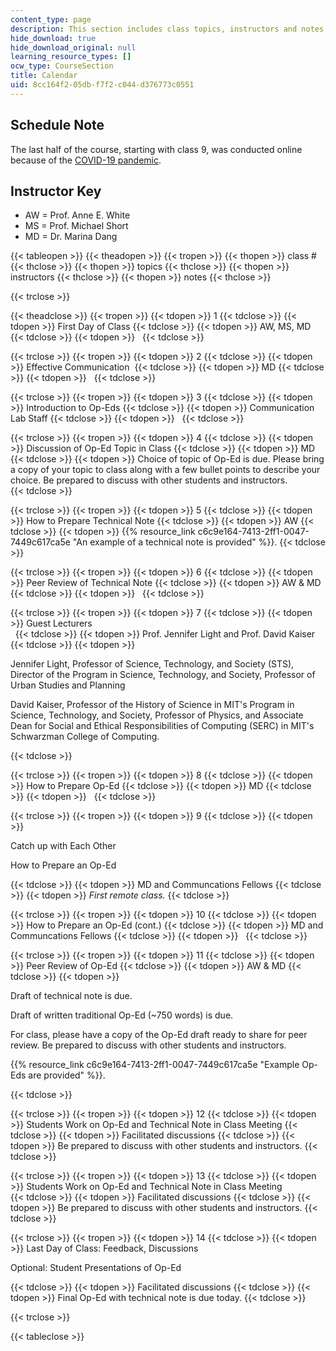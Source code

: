 ```yaml
---
content_type: page
description: This section includes class topics, instructors and notes.
hide_download: true
hide_download_original: null
learning_resource_types: []
ocw_type: CourseSection
title: Calendar
uid: 8cc164f2-05db-f7f2-c044-d376773c0551
---
```


Schedule Note
-------------

The last half of the course, starting with class 9, was conducted online because of the [COVID-19 pandemic](https://en.wikipedia.org/wiki/COVID-19_pandemic). 

Instructor Key
--------------

*   AW = Prof. Anne E. White
*   MS = Prof. Michael Short
*   MD = Dr. Marina Dang

{{< tableopen >}}
{{< theadopen >}}
{{< tropen >}}
{{< thopen >}}
class #
{{< thclose >}}
{{< thopen >}}
topics
{{< thclose >}}
{{< thopen >}}
instructors
{{< thclose >}}
{{< thopen >}}
notes
{{< thclose >}}

{{< trclose >}}

{{< theadclose >}}
{{< tropen >}}
{{< tdopen >}}
1
{{< tdclose >}}
{{< tdopen >}}
First Day of Class
{{< tdclose >}}
{{< tdopen >}}
AW, MS, MD
{{< tdclose >}}
{{< tdopen >}}
 
{{< tdclose >}}

{{< trclose >}}
{{< tropen >}}
{{< tdopen >}}
2
{{< tdclose >}}
{{< tdopen >}}
Effective Communication 
{{< tdclose >}}
{{< tdopen >}}
MD
{{< tdclose >}}
{{< tdopen >}}
 
{{< tdclose >}}

{{< trclose >}}
{{< tropen >}}
{{< tdopen >}}
3
{{< tdclose >}}
{{< tdopen >}}
Introduction to Op-Eds
{{< tdclose >}}
{{< tdopen >}}
Communication Lab Staff
{{< tdclose >}}
{{< tdopen >}}
 
{{< tdclose >}}

{{< trclose >}}
{{< tropen >}}
{{< tdopen >}}
4
{{< tdclose >}}
{{< tdopen >}}
Discussion of Op-Ed Topic in Class
{{< tdclose >}}
{{< tdopen >}}
MD
{{< tdclose >}}
{{< tdopen >}}
Choice of topic of Op-Ed is due. Please bring a copy of your topic to class along with a few bullet points to describe your choice. Be prepared to discuss with other students and instructors.  
{{< tdclose >}}

{{< trclose >}}
{{< tropen >}}
{{< tdopen >}}
5
{{< tdclose >}}
{{< tdopen >}}
How to Prepare Technical Note
{{< tdclose >}}
{{< tdopen >}}
AW
{{< tdclose >}}
{{< tdopen >}}
{{% resource_link c6c9e164-7413-2ff1-0047-7449c617ca5e "An example of a technical note is provided" %}}.
{{< tdclose >}}

{{< trclose >}}
{{< tropen >}}
{{< tdopen >}}
6
{{< tdclose >}}
{{< tdopen >}}
Peer Review of Technical Note
{{< tdclose >}}
{{< tdopen >}}
AW & MD
{{< tdclose >}}
{{< tdopen >}}
 
{{< tdclose >}}

{{< trclose >}}
{{< tropen >}}
{{< tdopen >}}
7
{{< tdclose >}}
{{< tdopen >}}
Guest Lecturers  
 
{{< tdclose >}}
{{< tdopen >}}
Prof. Jennifer Light and Prof. David Kaiser  
{{< tdclose >}}
{{< tdopen >}}


Jennifer Light, Professor of Science, Technology, and Society (STS), Director of the Program in Science, Technology, and Society, Professor of Urban Studies and Planning

David Kaiser, Professor of the History of Science in MIT's Program in Science, Technology, and Society, Professor of Physics, and Associate Dean for Social and Ethical Responsibilities of Computing (SERC) in MIT's Schwarzman College of Computing.


{{< tdclose >}}

{{< trclose >}}
{{< tropen >}}
{{< tdopen >}}
8
{{< tdclose >}}
{{< tdopen >}}
How to Prepare Op-Ed
{{< tdclose >}}
{{< tdopen >}}
MD
{{< tdclose >}}
{{< tdopen >}}
 
{{< tdclose >}}

{{< trclose >}}
{{< tropen >}}
{{< tdopen >}}
9
{{< tdclose >}}
{{< tdopen >}}


Catch up with Each Other

How to Prepare an Op-Ed


{{< tdclose >}}
{{< tdopen >}}
MD and Communcations Fellows
{{< tdclose >}}
{{< tdopen >}}
_First remote class._
{{< tdclose >}}

{{< trclose >}}
{{< tropen >}}
{{< tdopen >}}
10
{{< tdclose >}}
{{< tdopen >}}
How to Prepare an Op-Ed (cont.)
{{< tdclose >}}
{{< tdopen >}}
MD and Communcations Fellows
{{< tdclose >}}
{{< tdopen >}}
 
{{< tdclose >}}

{{< trclose >}}
{{< tropen >}}
{{< tdopen >}}
11
{{< tdclose >}}
{{< tdopen >}}
Peer Review of Op-Ed
{{< tdclose >}}
{{< tdopen >}}
AW & MD
{{< tdclose >}}
{{< tdopen >}}


Draft of technical note is due.

  
Draft of written traditional Op-Ed (~750 words) is due.

  
For class, please have a copy of the Op-Ed draft ready to share for peer review. Be prepared to discuss with other students and instructors.

{{% resource_link c6c9e164-7413-2ff1-0047-7449c617ca5e "Example Op-Eds are provided" %}}.


{{< tdclose >}}

{{< trclose >}}
{{< tropen >}}
{{< tdopen >}}
12
{{< tdclose >}}
{{< tdopen >}}
Students Work on Op-Ed and Technical Note in Class Meeting
{{< tdclose >}}
{{< tdopen >}}
Facilitated discussions
{{< tdclose >}}
{{< tdopen >}}
Be prepared to discuss with other students and instructors.
{{< tdclose >}}

{{< trclose >}}
{{< tropen >}}
{{< tdopen >}}
13
{{< tdclose >}}
{{< tdopen >}}
﻿Students Work on Op-Ed and Technical Note in Class Meeting  
{{< tdclose >}}
{{< tdopen >}}
Facilitated discussions
{{< tdclose >}}
{{< tdopen >}}
Be prepared to discuss with other students and instructors.
{{< tdclose >}}

{{< trclose >}}
{{< tropen >}}
{{< tdopen >}}
14
{{< tdclose >}}
{{< tdopen >}}
Last Day of Class: Feedback, Discussions

Optional: Student Presentations of Op-Ed


{{< tdclose >}}
{{< tdopen >}}
Facilitated discussions
{{< tdclose >}}
{{< tdopen >}}
Final Op-Ed with technical note is due today.
{{< tdclose >}}

{{< trclose >}}

{{< tableclose >}}